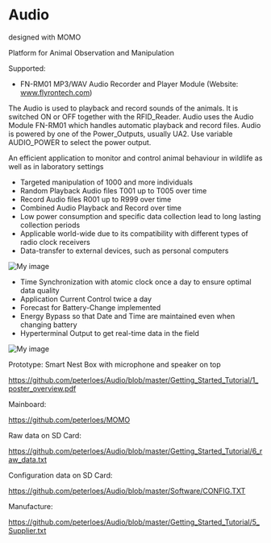 ﻿# Audio
 designed with MOMO

Platform for Animal Observation and Manipulation

Supported:
- FN-RM01 MP3/WAV Audio Recorder and Player Module (Website: www.flyrontech.com)


The Audio is used to playback and record sounds of the animals. It is switched ON or
OFF together with the RFID_Reader. Audio uses the Audio Module FN-RM01
which handles automatic playback and record files. Audio is
powered by one of the Power_Outputs, usually UA2. Use variable
AUDIO_POWER to select the power output.


An efficient application to monitor and control animal behaviour in wildlife
as well as in laboratory settings

-	Targeted manipulation of 1000 and more individuals
- Random Playback Audio files T001 up to T005 over time
- Record Audio files R001 up to R999 over time
- Combined Audio Playback and Record over time
-	Low power consumption and specific data collection lead to long lasting collection periods
-	Applicable world-wide due to its compatibility with different types of radio clock receivers 
-	Data-transfer to external devices, such as personal computers
 
![My image](https://github.com/peterloes/Audio/blob/master/Getting_Started_Tutorial/2_Electronic_board.jpg)

- Time Synchronization with atomic clock once a day to ensure optimal data quality
- Application Current Control twice a day
- Forecast for Battery-Change implemented
- Energy Bypass so that Date and Time are maintained even when changing battery
- Hyperterminal Output to get real-time data in the field

![My image](https://github.com/peterloes/Audio/blob/master/Getting_Started_Tutorial/2_Mechanik_SNB.JPG)

Prototype: Smart Nest Box with microphone and speaker on top

https://github.com/peterloes/Audio/blob/master/Getting_Started_Tutorial/1_poster_overview.pdf

Mainboard:

https://github.com/peterloes/MOMO

Raw data on SD Card:

https://github.com/peterloes/Audio/blob/master/Getting_Started_Tutorial/6_raw_data.txt

Configuration data on SD Card:

https://github.com/peterloes/Audio/blob/master/Software/CONFIG.TXT

Manufacture:

https://github.com/peterloes/Audio/blob/master/Getting_Started_Tutorial/5_Supplier.txt
